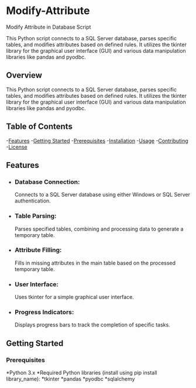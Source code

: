 # Modify-Attribute
Modify Attribute in Database Script

This Python script connects to a SQL Server database, parses specific tables, and modifies attributes based on defined rules. It utilizes the tkinter library for the graphical user interface (GUI) and various data manipulation libraries like pandas and pyodbc.
## Overview
This Python script connects to a SQL Server database, parses specific tables, and modifies attributes based on defined rules. It utilizes the tkinter library for the graphical user interface (GUI) and various data manipulation libraries like pandas and pyodbc.

## Table of Contents
-[Features](#Features)
-[Getting Started](#Getting-Started)
  -[Prerequisites](#Prerequisites)
  -[Installation](#Installation)
-[Usage](#Usage)
-[Contributing](#Contributing)
-[License](#License)


## Features
* ### Database Connection:
  Connects to a SQL Server database using either Windows or SQL Server authentication.
* ### Table Parsing:
  Parses specified tables, combining and processing data to generate a temporary table.
* ### Attribute Filling:
  Fills in missing attributes in the main table based on the processed temporary table.
* ### User Interface:
  Uses tkinter for a simple graphical user interface.
* ### Progress Indicators:
  Displays progress bars to track the completion of specific tasks.

## Getting Started
### Prerequisites
*Python 3.x
*Required Python libraries (install using pip install library_name):
  *tkinter
  *pandas
  *pyodbc
  *sqlalchemy




